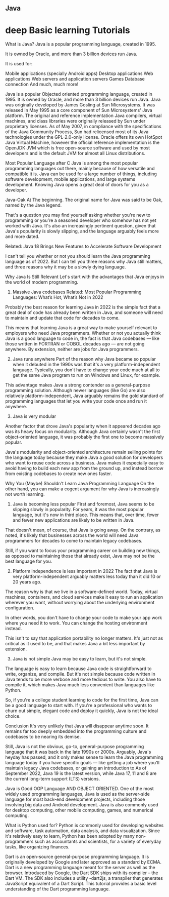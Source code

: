 
## Java
# deep Basic learning Tutorials
What is Java?
Java is a popular programming language, created in 1995.

It is owned by Oracle, and more than 3 billion devices run Java.

It is used for:

Mobile applications (specially Android apps)
Desktop applications
Web applications
Web servers and application servers
Games
Database connection
And much, much more!

Java is a popular Objected oriented programming language, created in 1995.
It is owned by Oracle, and more than 3 billion devices run Java.
Java was originally developed by James Gosling at Sun Microsystems. It was released in May 1995 as a core component of Sun Microsystems' Java platform. The original and reference implementation Java compilers, virtual machines, and class libraries were originally released by Sun under proprietary licenses. As of May 2007, in compliance with the specifications of the Java Community Process, Sun had relicensed most of its Java technologies under the GPL-2.0-only license. Oracle offers its own HotSpot Java Virtual Machine, however the official reference implementation is the OpenJDK JVM which is free open-source software and used by most developers and is the default JVM for almost all Linux distributions.

Most Popular Language after C
Java is among the most popular programming languages out there, mainly because of how versatile and compatible it is. Java can be used for a large number of things, including software development, mobile applications, and large systems development. Knowing Java opens a great deal of doors for you as a developer.

Java-Oak At The beginning. The original name for Java was said to be Oak, named by the Java legend.


That's a question you may find yourself asking whether you're new to programming or you're a seasoned developer who somehow has not yet worked with Java. It's also an increasingly pertinent question, given that Java's popularity is slowly slipping, and the language arguably feels more and more dated.

Related: Java 18 Brings New Features to Accelerate Software Development

I can't tell you whether or not you should learn the Java programming language as of 2022. But I can tell you three reasons why Java still matters, and three reasons why it may be a slowly dying language.

Why Java Is Still Relevant
Let's start with the advantages that Java enjoys in the world of modern programming.

1. Massive Java codebases
Related: Most Popular Programming Languages: What’s Hot, What’s Not in 2022

Probably the best reason for learning Java in 2022 is the simple fact that a great deal of code has already been written in Java, and someone will need to maintain and update that code for decades to come.

This means that learning Java is a great way to make yourself relevant to employers who need Java programmers. Whether or not you actually think Java is a good language to code in, the fact is that Java codebases — like those written in FORTRAN or COBOL decades ago — are not going anywhere. By extension, neither are jobs for Java programmers.

2. Java runs anywhere
Part of the reason why Java became so popular when it debuted in the 1990s was that it's a very platform-independent language. Typically, you don't have to change your code much at all to get the same Java program to run on Windows and Linux, for example.

This advantage makes Java a strong contender as a general-purpose programming solution. Although newer languages (like Go) are also relatively platform-independent, Java arguably remains the gold standard of programming languages that let you write your code once and run it anywhere.

3. Java is very modular

Another factor that drove Java's popularity when it appeared decades ago was its heavy focus on modularity. Although Java certainly wasn't the first object-oriented language, it was probably the first one to become massively popular.

Java's modularity and object-oriented architecture remain selling points for the language today because they make Java a good solution for developers who want to reuse code across a business. Java makes it especially easy to avoid having to build each new app from the ground up, and instead borrow from existing codebases to create new ones faster.

Why You (Maybe) Shouldn't Learn Java Programming Language
On the other hand, you can make a cogent argument for why Java is increasingly not worth learning.

1. Java is becoming less popular
First and foremost, Java seems to be slipping slowly in popularity. For years, it was the most popular language, but it's now in third place. This means that, over time, fewer and fewer new applications are likely to be written in Java.


That doesn't mean, of course, that Java is going away. On the contrary, as noted, it's likely that businesses across the world will need Java programmers for decades to come to maintain legacy codebases.

Still, if you want to focus your programming career on building new things, as opposed to maintaining those that already exist, Java may not be the best language for you.

2. Platform independence is less important in 2022
The fact that Java is very platform-independent arguably matters less today than it did 10 or 20 years ago.

The reason why is that we live in a software-defined world. Today, virtual machines, containers, and cloud services make it easy to run an application wherever you want, without worrying about the underlying environment configuration.

In other words, you don't have to change your code to make your app work where you need it to work. You can change the hosting environment instead.

This isn't to say that application portability no longer matters. It's just not as critical as it used to be, and that makes Java a bit less important by extension.

3. Java is not simple
Java may be easy to learn, but it's not simple.

The language is easy to learn because Java code is straightforward to write, organize, and compile. But it's not simple because code written in Java tends to be more verbose and more tedious to write. You also have to compile it, which makes Java much less convenient than languages like Python.

So, if you're a college student learning to code for the first time, Java can be a good language to start with. If you're a professional who wants to churn out simple, elegant code and deploy it quickly, Java is not the ideal choice.

Conclusion
It's very unlikely that Java will disappear anytime soon. It remains far too deeply embedded into the programming culture and codebases to be nearing its demise.

Still, Java is not the obvious, go-to, general-purpose programming language that it was back in the late 1990s or 2000s. Arguably, Java's heyday has passed, and it only makes sense to learn the Java programming language today if you have specific goals — like getting a job where you'll maintain legacy Java codebases, or gaining an introduction to 
As of September 2022, Java 19 is the latest version, while Java 17, 11 and 8 are the current long-term support (LTS) versions.

Java is Good OOP Language AND OBJECT ORIENTED.
One of the most widely used programming languages, Java is used as the server-side language for most back-end development projects, including those involving big data and Android development. Java is also commonly used for desktop computing, other mobile computing, games, and numerical computing.

What is Python used for?
Python is commonly used for developing websites and software, task automation, data analysis, and data visualization. Since it's relatively easy to learn, Python has been adopted by many non-programmers such as accountants and scientists, for a variety of everyday tasks, like organizing finances.

Dart is an open-source general-purpose programming language. It is originally developed by Google and later approved as a standard by ECMA. Dart is a new programming language meant for the server as well as the browser. Introduced by Google, the Dart SDK ships with its compiler – the Dart VM. The SDK also includes a utility -dart2js, a transpiler that generates JavaScript equivalent of a Dart Script. This tutorial provides a basic level understanding of the Dart programming language.


